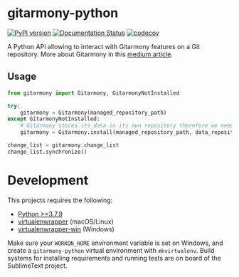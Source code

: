 # gitarmony-python

[![PyPI version](https://badge.fury.io/py/gitarmony-python.svg)](https://badge.fury.io/py/gitarmony-python)
[![Documentation Status](https://readthedocs.org/projects/gitarmony-python/badge/?version=latest)](https://gitarmony-python.readthedocs.io/en/latest)
[![codecov](https://codecov.io/gh/douglaslassance/gitarmony-python/branch/main/graph/badge.svg?token=5267NA3EQQ)](https://codecov.io/gh/douglaslassance/gitarmony-python)

A Python API allowing to interact with Gitarmony features on a Git repository.
More about Gitarmony in this [medium article]().

## Usage

```python
from gitarmony import Gitarmony, GitarmonyNotInstalled

try:
    gitarmony = Gitarmony(managed_repository_path)
except GitarmonyNotInstalled:
    # Gitarmony stores its data in its own repository therefore we need to pass that repository URL.
    gitarmony = Gitarmony.install(managed_repository_path, data_repository_url)

change_list = gitarmony.change_list
change_list.synchronize()
```

# Development

This projects requires the following:

-   [Python >=3.7.9](https://www.python.org/downloads/release/python-379/)
-   [virtualenwrapper](https://pypi.org/project/virtualenvwrapper/) (macOS/Linux)
-   [virtualenwrapper-win](https://pypi.org/project/virtualenvwrapper-win/) (Windows)

Make sure your `WORKON_HOME` environment variable is set on Windows, and create a `gitarmony-python` virtual environment with `mkvirtualenv`.
Build systems for installing requirements and running tests are on board of the SublimeText project.
